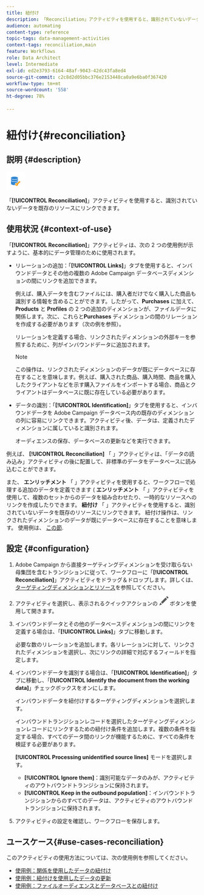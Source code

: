 ```yaml
---
title: 紐付け
description: 「Reconciliation」アクティビティを使用すると、識別されていないデータを既存のリソースにリンクできます。
audience: automating
content-type: reference
topic-tags: data-management-activities
context-tags: reconciliation,main
feature: Workflows
role: Data Architect
level: Intermediate
exl-id: ed2e3793-6164-48af-9043-42dc43fa8ed4
source-git-commit: c2c8d2d05bbc376e2153448ca0a9e6ba0f367420
workflow-type: tm+mt
source-wordcount: '558'
ht-degree: 78%

---
```


# 紐付け{#reconciliation}

## 説明 {#description}

![](assets/reconciliation.png)

「**[!UICONTROL Reconciliation]**」アクティビティを使用すると、識別されていないデータを既存のリソースにリンクできます。

## 使用状況 {#context-of-use}

「**[!UICONTROL Reconciliation]**」アクティビティは、次の 2 つの使用例が示すように、基本的にデータ管理のために使用されます。

* リレーションの追加：「**[!UICONTROL Links]**」タブを使用すると、インバウンドデータとその他の複数の Adobe Campaign データベースディメンションの間にリンクを追加できます。

   例えば、購入データを含むファイルには、購入者だけでなく購入した商品も識別する情報を含めることができます。したがって、**Purchases** に加えて、**Products** と **Profiles** の 2 つの追加のディメンションが、ファイルデータに関係します。次に、これらと&#x200B;**Purchases** ディメンションの間のリレーションを作成する必要があります（次の例を参照）。

   リレーションを定義する場合、リンクされたディメンションの外部キーを参照するために、列がインバウンドデータに追加されます。

   >[!NOTE]
   >
   >この操作は、リンクされたディメンションのデータが既にデータベースに存在することを意味します。例えば、購入された商品、購入時間、商品を購入したクライアントなどを示す購入ファイルをインポートする場合、商品とクライアントはデータベースに既に存在している必要があります。

* データの識別：「**[!UICONTROL Identification]**」タブを使用すると、インバウンドデータを Adobe Campaign データベース内の既存のディメンションの列に容易にリンクできます。アクティビティ後、データは、定義されたディメンションに属していると識別されます。

   オーディエンスの保存、データベースの更新などを実行できます。

例えば、 **[!UICONTROL Reconciliation]** 「 」アクティビティは、「データの読み込み」アクティビティの後に配置して、非標準のデータをデータベースに読み込むことができます。

また、 **エンリッチメント** 「 」アクティビティを使用すると、ワークフローで処理する追加のデータを定義できます ( **エンリッチメント** 「 」アクティビティを使用して、複数のセットからのデータを組み合わせたり、一時的なリソースへのリンクを作成したりできます。 **紐付け** 「 」アクティビティを使用すると、識別されていないデータを既存のリソースにリンクできます。 紐付け操作は、リンクされたディメンションのデータが既にデータベースに存在することを意味します。 使用例は、 [この節](#use-cases-reconciliation).


## 設定 {#configuration}

1. Adobe Campaign から直接ターゲティングディメンションを受け取らない母集団を含むトランジションに従って、ワークフローに「**[!UICONTROL Reconciliation]**」アクティビティをドラッグ＆ドロップします。詳しくは、[ターゲティングディメンションとリソース](../../automating/using/query.md#targeting-dimensions-and-resources)を参照してください。
1. アクティビティを選択し、表示されるクイックアクションの ![](assets/edit_darkgrey-24px.png) ボタンを使用して開きます。
1. インバウンドデータとその他のデータベースディメンションの間にリンクを定義する場合は、「**[!UICONTROL Links]**」タブに移動します。

   必要な数のリレーションを追加します。各リレーションに対して、リンクされたディメンションを選択し、次にリンクの詳細で対応するフィールドを指定します。

1. インバウンドデータを識別する場合は、「**[!UICONTROL Identification]**」タブに移動し、「**[!UICONTROL Identify the document from the working data]**」チェックボックスをオンにします。

   インバウンドデータを紐付けするターゲティングディメンションを選択します。

   インバウンドトランジションレコードを選択したターゲティングディメンションレコードにリンクするための紐付け条件を追加します。複数の条件を指定する場合、すべてのデータ間のリンクが機能するために、すべての条件を検証する必要があります。

   **[!UICONTROL Processing unidentified source lines]** モードを選択します。

   * **[!UICONTROL Ignore them]**：識別可能なデータのみが、アクティビティのアウトバウンドトランジションに保持されます。
   * **[!UICONTROL Keep in the outbound population]**：インバウンドトランジションからのすべてのデータは、アクティビティのアウトバウンドトランジションに保持されます。

1. アクティビティの設定を確認し、ワークフローを保存します。


## ユースケース{#use-cases-reconciliation}

このアクティビティの使用方法については、次の使用例を参照してください。

* [使用例：関係を使用したデータの紐付け](../../automating/using/reconciliation-using-relations.md)
* [使用例：紐付けを使用したデータの更新](../../automating/using/data-update-reconciliation.md)
* [使用例：ファイルオーディエンスとデータベースとの紐付け](../../automating/using/reconcile-file-audience-with-database.md)